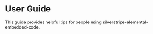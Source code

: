 # User Guide

This guide provides helpful tips for people using silverstripe-elemental-embedded-code.
